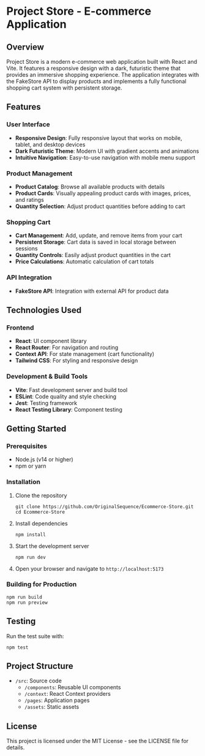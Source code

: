 # Project Store - E-commerce Application

## Overview
Project Store is a modern e-commerce web application built with React and Vite. It features a responsive design with a dark, futuristic theme that provides an immersive shopping experience. The application integrates with the FakeStore API to display products and implements a fully functional shopping cart system with persistent storage.

## Features

### User Interface
- **Responsive Design**: Fully responsive layout that works on mobile, tablet, and desktop devices
- **Dark Futuristic Theme**: Modern UI with gradient accents and animations
- **Intuitive Navigation**: Easy-to-use navigation with mobile menu support

### Product Management
- **Product Catalog**: Browse all available products with details
- **Product Cards**: Visually appealing product cards with images, prices, and ratings
- **Quantity Selection**: Adjust product quantities before adding to cart

### Shopping Cart
- **Cart Management**: Add, update, and remove items from your cart
- **Persistent Storage**: Cart data is saved in local storage between sessions
- **Quantity Controls**: Easily adjust product quantities in the cart
- **Price Calculations**: Automatic calculation of cart totals

### API Integration
- **FakeStore API**: Integration with external API for product data

## Technologies Used

### Frontend
- **React**: UI component library
- **React Router**: For navigation and routing
- **Context API**: For state management (cart functionality)
- **Tailwind CSS**: For styling and responsive design

### Development & Build Tools
- **Vite**: Fast development server and build tool
- **ESLint**: Code quality and style checking
- **Jest**: Testing framework
- **React Testing Library**: Component testing

## Getting Started

### Prerequisites
- Node.js (v14 or higher)
- npm or yarn

### Installation

1. Clone the repository
   ```
   git clone https://github.com/OriginalSequence/Ecommerce-Store.git
   cd Ecommerce-Store
   ```

2. Install dependencies
   ```
   npm install
   ```

3. Start the development server
   ```
   npm run dev
   ```

4. Open your browser and navigate to `http://localhost:5173`

### Building for Production

```
npm run build
npm run preview
```

## Testing

Run the test suite with:

```
npm test
```

## Project Structure

- `/src`: Source code
  - `/components`: Reusable UI components
  - `/context`: React Context providers
  - `/pages`: Application pages
  - `/assets`: Static assets

## License

This project is licensed under the MIT License - see the LICENSE file for details.
